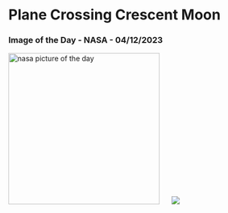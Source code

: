 # Plane Crossing Crescent Moon
### Image of the Day - NASA - 04/12/2023
<img src="https://apod.nasa.gov/apod/image/2312/BowArrow_Patel_960.jpg" alt="nasa picture of the day" width="300"/>&nbsp; &nbsp; &nbsp; <img src="https://github-readme-streak-stats.herokuapp.com/?user=tempo-riz&theme=dracula" >



  
